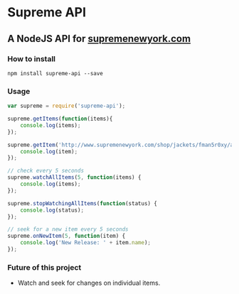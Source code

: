 # Supreme API
## A NodeJS API for [supremenewyork.com](http://www.supremenewyork.com/)

### How to install
```npm install supreme-api --save```  

### Usage
```javascript
var supreme = require('supreme-api');

supreme.getItems(function(items){
    console.log(items);
});

supreme.getItem('http://www.supremenewyork.com/shop/jackets/fman5r0xy/aw5dopam2', function(item){
    console.log(item);
});

// check every 5 seconds
supreme.watchAllItems(5, function(items) {
    console.log(items);
});

supreme.stopWatchingAllItems(function(status) {
    console.log(status);
});

// seek for a new item every 5 seconds
supreme.onNewItem(5, function(item) {
    console.log('New Release: ' + item.name);
});

```
### Future of this project
* Watch and seek for changes on individual items.
